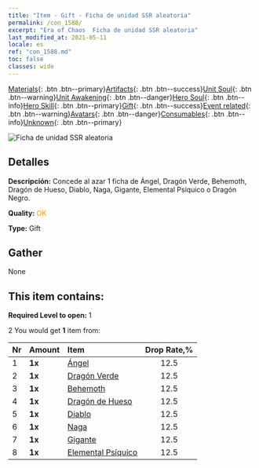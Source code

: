 ```yaml
---
title: "Item - Gift - Ficha de unidad SSR aleatoria"
permalink: /con_1588/
excerpt: "Era of Chaos  Ficha de unidad SSR aleatoria"
last_modified_at: 2021-05-11
locale: es
ref: "con_1588.md"
toc: false
classes: wide
---
```

 [Materials](/ItemsES/){: .btn .btn--primary}[Artifacts](/ItemsES/Artifacts/){: .btn .btn--success}[Unit Soul](/ItemsES/UnitSoul/){: .btn .btn--warning}[Unit Awakening](/ItemsES/UnitAwakening/){: .btn .btn--danger}[Hero Soul](/ItemsES/HeroSoul/){: .btn .btn--info}[Hero Skill](/ItemsES/HeroSkill/){: .btn .btn--primary}[Gift](/ItemsES/Gift/){: .btn .btn--success}[Event related](/ItemsES/Events/){: .btn .btn--warning}[Avatars](/ItemsES/Avatars/){: .btn .btn--danger}[Consumables](/ItemsES/Consumables/){: .btn .btn--info}[Unknown](/ItemsES/Unknown/){: .btn .btn--primary}

 ![Ficha de unidad SSR aleatoria](/images/t/i_907200.png)

## Detalles
 **Descripción:** Concede al azar 1 ficha de Ángel, Dragón Verde, Behemoth, Dragón de Hueso, Diablo, Naga, Gigante, Elemental Psíquico o Dragón Negro.

 **Quality:** <span style="color: #FF8C00">OK</span>

 **Type:** Gift

## Gather

  None

## This item contains:

 **Required Level to open:** 1

 2 You would get **1** item  from:

  | Nr | Amount |     Item    | Drop Rate,% |
  |:---|:-------|:------------|:---------:|
  | 1 |  **1x** | [Ángel](/ItemsES/unt_196/) | 12.5 | 
  | 2 |  **1x** | [Dragón Verde](/ItemsES/unt_205/) | 12.5 | 
  | 3 |  **1x** | [Behemoth](/ItemsES/unt_223/) | 12.5 | 
  | 4 |  **1x** | [Dragón de Hueso](/ItemsES/unt_214/) | 12.5 | 
  | 5 |  **1x** | [Diablo](/ItemsES/unt_232/) | 12.5 | 
  | 6 |  **1x** | [Naga](/ItemsES/unt_240/) | 12.5 | 
  | 7 |  **1x** | [Gigante](/ItemsES/unt_241/) | 12.5 | 
  | 8 |  **1x** | [Elemental Psíquico](/ItemsES/unt_267/) | 12.5 | 

